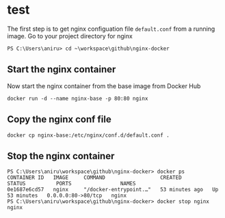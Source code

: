 # test
The first step is to get nginx configuation file `default.conf` from a running image. Go to your project directory for nginx
```
PS C:\Users\aniru> cd ~\workspace\github\nginx-docker
```

## Start the nginx container
Now start the nginx container from the base image from Docker Hub
```
docker run -d --name nginx-base -p 80:80 nginx
```

## Copy the nginx conf file
```
docker cp nginx-base:/etc/nginx/conf.d/default.conf .
```

## Stop the nginx container
```
PS C:\Users\aniru\workspace\github\nginx-docker> docker ps
CONTAINER ID   IMAGE     COMMAND                  CREATED          STATUS          PORTS                NAMES      
0e1687e6cd57   nginx     "/docker-entrypoint.…"   53 minutes ago   Up 53 minutes   0.0.0.0:80->80/tcp   nginx      
PS C:\Users\aniru\workspace\github\nginx-docker> docker stop nginx
nginx
```